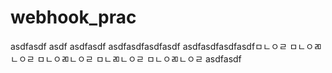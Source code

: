 # webhook_prac
asdfasdf
asdf
asdfasdf
asdfasdfasdfasdf
asdfasdfasdfasdfㅁㄴㅇㄹ
ㅁㄴㅇㄻㄴㅇㄹ
ㅁㄴㅇㄻㄴㅇㄹ
ㅁㄴㄻㄴㅇㄹ
ㅁㄴㅇㄻㄴㅇㄹ
asdfasdf

